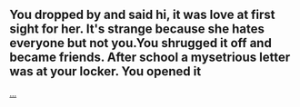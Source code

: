 ## You dropped by and said hi, it was love at first sight for her. It's strange because she hates everyone but not you.You shrugged it off and became friends. After school a mysetrious letter was at your locker. You opened it

 [...](letter.md)